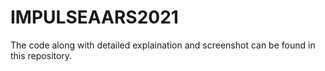 # IMPULSEAARS2021
The code along with detailed explaination and screenshot can be found in this repository.
